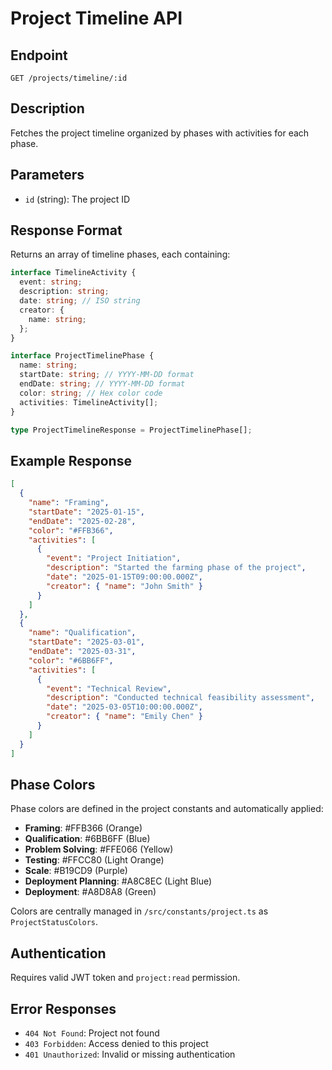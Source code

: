 # Project Timeline API

## Endpoint

```
GET /projects/timeline/:id
```

## Description

Fetches the project timeline organized by phases with activities for each phase.

## Parameters

- `id` (string): The project ID

## Response Format

Returns an array of timeline phases, each containing:

```typescript
interface TimelineActivity {
  event: string;
  description: string;
  date: string; // ISO string
  creator: {
    name: string;
  };
}

interface ProjectTimelinePhase {
  name: string;
  startDate: string; // YYYY-MM-DD format
  endDate: string; // YYYY-MM-DD format
  color: string; // Hex color code
  activities: TimelineActivity[];
}

type ProjectTimelineResponse = ProjectTimelinePhase[];
```

## Example Response

```json
[
  {
    "name": "Framing",
    "startDate": "2025-01-15",
    "endDate": "2025-02-28",
    "color": "#FFB366",
    "activities": [
      {
        "event": "Project Initiation",
        "description": "Started the farming phase of the project",
        "date": "2025-01-15T09:00:00.000Z",
        "creator": { "name": "John Smith" }
      }
    ]
  },
  {
    "name": "Qualification",
    "startDate": "2025-03-01",
    "endDate": "2025-03-31",
    "color": "#6BB6FF",
    "activities": [
      {
        "event": "Technical Review",
        "description": "Conducted technical feasibility assessment",
        "date": "2025-03-05T10:00:00.000Z",
        "creator": { "name": "Emily Chen" }
      }
    ]
  }
]
```

## Phase Colors

Phase colors are defined in the project constants and automatically applied:

- **Framing**: #FFB366 (Orange)
- **Qualification**: #6BB6FF (Blue)
- **Problem Solving**: #FFE066 (Yellow)
- **Testing**: #FFCC80 (Light Orange)
- **Scale**: #B19CD9 (Purple)
- **Deployment Planning**: #A8C8EC (Light Blue)
- **Deployment**: #A8D8A8 (Green)

Colors are centrally managed in `/src/constants/project.ts` as `ProjectStatusColors`.

## Authentication

Requires valid JWT token and `project:read` permission.

## Error Responses

- `404 Not Found`: Project not found
- `403 Forbidden`: Access denied to this project
- `401 Unauthorized`: Invalid or missing authentication
